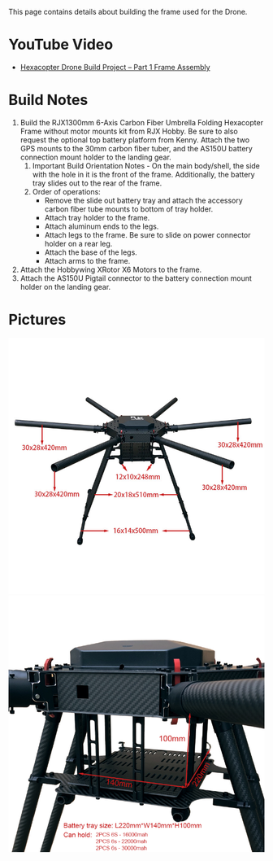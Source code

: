 This page contains details about building the frame used for the Drone.

# YouTube Video
- [Hexacopter Drone Build Project – Part 1 Frame Assembly](https://youtu.be/STLOE669sC0)

# Build Notes
1. Build the RJX1300mm 6-Axis Carbon Fiber Umbrella Folding Hexacopter Frame without motor mounts kit from RJX Hobby. Be sure to also request the optional top battery platform from Kenny. Attach the two GPS mounts to the 30mm carbon fiber tuber, and the AS150U battery connection mount holder to the landing gear.
   1. Important Build Orientation Notes - On the main body/shell, the side with the hole in it is the front of the frame. Additionally, the battery tray slides out to the rear of the frame.
   2. Order of operations:
      - Remove the slide out battery tray and attach the accessory carbon fiber tube mounts to bottom of tray holder.
      - Attach tray holder to the frame.
      - Attach aluminum ends to the legs.
      - Attach legs to the frame. Be sure to slide on power connector holder on a rear leg.
      - Attach the base of the legs.
      - Attach arms to the frame.
2. Attach the Hobbywing XRotor X6 Motors to the frame.
3. Attach the AS150U Pigtail connector to the battery connection mount holder on the landing gear.


# Pictures
![Frame](./images/frame1.jpg)
![Frame Battery Tray](./images/frame-battery-tray.jpg)